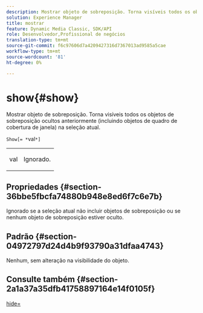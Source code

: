 ```yaml
---
description: Mostrar objeto de sobreposição. Torna visíveis todos os objetos de sobreposição ocultos anteriormente (incluindo objetos de quadro de cobertura de janela) na seleção atual.
solution: Experience Manager
title: mostrar
feature: Dynamic Media Classic, SDK/API
role: Desenvolvedor,Profissional de negócios
translation-type: tm+mt
source-git-commit: f6c97606d7a4209427316d7367013ad9585a5cae
workflow-type: tm+mt
source-wordcount: '81'
ht-degree: 0%

---
```



# show{#show}

Mostrar objeto de sobreposição. Torna visíveis todos os objetos de sobreposição ocultos anteriormente (incluindo objetos de quadro de cobertura de janela) na seleção atual.

`Show[= *`val`*]`

<table id="simpletable_88D25B9C8E0A47EF90C8ABEBDE777183"> 
 <tr class="strow"> 
  <td class="stentry"> <p><span class="varname"> val</span> </p> </td> 
  <td class="stentry"> <p>Ignorado. </p></td> 
 </tr> 
</table>

## Propriedades {#section-36bbe5fbcfa74880b948e8ed6f7c6e7b}

Ignorado se a seleção atual não incluir objetos de sobreposição ou se nenhum objeto de sobreposição estiver oculto.

## Padrão {#section-04972797d24d4b9f93790a31dfaa4743}

Nenhum, sem alteração na visibilidade do objeto.

## Consulte também {#section-2a1a37a35dfb41758897164e14f0105f}

[hide=](../../../../../ir-api/http-protocol/image-rendering-api-ref/c-ir-http-protocol-ref/c-ir-http-protocol-command-reference/r-ir-hide.md#reference-681b9782f90a45b18ed50292ab2c096c)
